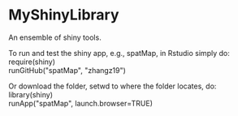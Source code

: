 # MyShinyLibrary
An ensemble of shiny tools.

To run and test the shiny app, e.g., spatMap, in Rstudio simply do:   
require(shiny)  
runGitHub("spatMap", "zhangz19")  

Or download the folder, setwd to where the folder locates, do:  
library(shiny)  
runApp("spatMap", launch.browser=TRUE)  


